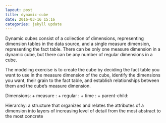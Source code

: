 ```yaml
---
layout: post
title: dynamic-cube
date: 2016-03-16 15:16
categories: jekyll update
---
```


Dynamic cubes consist of a collection of dimensions, representing dimension tables in the data source, and a single measure dimension, representing the fact table. There can be only one measure dimension in a dynamic cube, but there can be any number of regular dimensions in a cube.

The modeling exercise is to create the cube by deciding the fact table you want to use in the measure dimension of the cube, identify the dimensions you want, their grain to the fact table, and establish relationships between them and the cube’s measure dimension.

Dimensions: 
    + measure : 
    + regular :
    + time :
    + parent-child:
        
Hierarchy:
    a structure that organizes and relates the attributes of a dimension into layers of increasing level of detail from the most abstract to the most concrete
